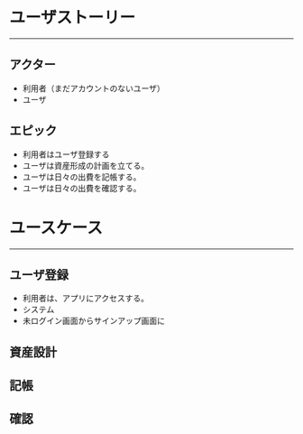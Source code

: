 # ユーザストーリー

---

## アクター

- 利用者（まだアカウントのないユーザ）
- ユーザ

## エピック

- 利用者はユーザ登録する
- ユーザは資産形成の計画を立てる。
- ユーザは日々の出費を記帳する。
- ユーザは日々の出費を確認する。

# ユースケース

---

## ユーザ登録

- 利用者は、アプリにアクセスする。
- システム
- 未ログイン画面からサインアップ画面に

## 資産設計

## 記帳

## 確認
